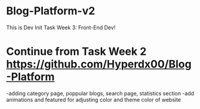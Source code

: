 # Blog-Platform-v2
This is Dev Init Task Week 3: Front-End Dev!

# Continue from Task Week 2 https://github.com/Hyperdx00/Blog-Platform
-adding category page, poppular blogs, search page, statistics section
-add animations and featured for adjusting color and theme color of website 
